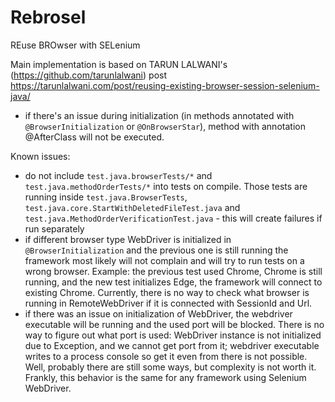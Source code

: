 # Rebrosel

REuse BROwser with SELenium

Main implementation is based on TARUN LALWANI's (https://github.com/tarunlalwani) post 
https://tarunlalwani.com/post/reusing-existing-browser-session-selenium-java/ 

- if there's an issue during initialization (in methods annotated with `@BrowserInitialization` or `@OnBrowserStar`), 
  method with annotation @AfterClass will not be executed.

Known issues:
- do not include `test.java.browserTests/*` and `test.java.methodOrderTests/*` into tests on compile. Those tests are 
  running inside `test.java.BrowserTests`, `test.java.core.StartWithDeletedFileTest.java` and 
  `test.java.MethodOrderVerificationTest.java` - this will create failures if run separately
- if different browser type WebDriver is initialized in `@BrowserInitialization` and the previous one is still running 
the framework most likely will not complain and will try to run tests on a wrong browser. Example: the 
  previous test used Chrome, Chrome is still running, and the new test initializes Edge, the framework 
  will connect to existing Chrome. Currently, there is no way to check what browser is running in RemoteWebDriver if 
  it is connected with SessionId and Url.
- if there was an issue on initialization of WebDriver, the webdriver executable will be running and the used port will 
be blocked. There is no way to figure out what port is used: WebDriver instance is not initialized due to Exception, 
  and we cannot get port from it; webdriver executable writes to a process console so get it even from there is not 
  possible. Well, probably there are still some ways, but complexity is not worth it. Frankly, this behavior is the 
  same for any framework using Selenium WebDriver.
  



                                        